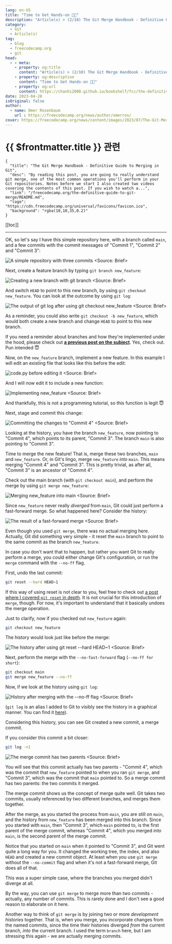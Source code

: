 ```yaml
---
lang: en-US
title: "Time to Get Hands-on 🙌🏻"
description: "Article(s) > (2/10) The Git Merge Handbook - Definitive Guide to Merging in Git"
category:
  - Git
  - Article(s)
tag:
  - blog
  - freecodecamp.org
  - git
head:
  - - meta:
    - property: og:title
      content: "Article(s) > (2/10) The Git Merge Handbook - Definitive Guide to Merging in Git"
    - property: og:description
      content: "Time to Get Hands-on 🙌🏻"
    - property: og:url
      content: https://chanhi2000.github.io/bookshelf/fcc/the-definitive-guide-to-git-merge/time-to-get-hands-on.html
date: 2023-04-28
isOriginal: false
author:
  - name: Omer Rosenbaum
    url : https://freecodecamp.org/news/author/omerros/
cover: https://freecodecamp.org/news/content/images/2023/07/The-Git-Merge-Handbook-Book-Cover.png
---
```


# {{ $frontmatter.title }} 관련

```component VPCard
{
  "title": "The Git Merge Handbook - Definitive Guide to Merging in Git",
  "desc": "By reading this post, you are going to really understand git merge, one of the most common operations you'll perform in your Git repositories. Notes before we start I also created two videos covering the contents of this post. If you wish to watch a...",
  "link": "/freecodecamp.org/the-definitive-guide-to-git-merge/README.md",
  "logo": "https://cdn.freecodecamp.org/universal/favicons/favicon.ico",
  "background": "rgba(10,10,35,0.2)"
}
```

[[toc]]

---

<SiteInfo
  name="The Git Merge Handbook - Definitive Guide to Merging in Git"
  desc="By reading this post, you are going to really understand git merge, one of the most common operations you'll perform in your Git repositories. Notes before we start I also created two videos covering the contents of this post. If you wish to watch a..."
  url="https://freecodecamp.org/news/the-definitive-guide-to-git-merge#heading-time-to-get-hands-on"
  logo="https://cdn.freecodecamp.org/universal/favicons/favicon.ico"
  preview="https://freecodecamp.org/news/content/images/2023/07/The-Git-Merge-Handbook-Book-Cover.png"/>

OK, so let's say I have this simple repository here, with a branch called <VPIcon icon="fas fa-code-branch"/>`main`, and a few commits with the commit messages of "Commit 1", "Commit 2" and "Commit 3":

![A simple repository with three commits<br/><Source: [<VPIcon icon="fa-brands fa-youtube"/>Brief](https://youtu.be/ZS4stBVdDII)>](https://freecodecamp.org/news/content/images/2023/04/image-141.png)

Next, create a feature branch by typing `git branch new_feature`:

![Creating a new branch with `git branch` <br/><Source: [<VPIcon icon="fa-brands fa-youtube"/>Brief](https://youtu.be/ZS4stBVdDII)>](https://freecodecamp.org/news/content/images/2023/04/image-142.png)

And switch `HEAD` to point to this new branch, by using `git checkout new_feature`. You can look at the outcome by using `git log`:

![The output of `git log` after using `git checkout new_feature`<br/><Source: [<VPIcon icon="fa-brands fa-youtube"/>Brief](https://youtu.be/ZS4stBVdDII)>](https://freecodecamp.org/news/content/images/2023/04/image-143.png)

As a reminder, you could also write `git checkout -b new_feature`, which would both create a new branch and change `HEAD` to point to this new branch.

If you need a reminder about branches and how they're implemented under the hood, please check out [**a previous post on the subject**](/freecodecamp.org/git-internals-objects-branches-create-repo/README.md). Yes, check out. Pun intended 😇

Now, on the <VPIcon icon="fas fa-code-branch"/>`new_feature` branch, implement a new feature. In this example I will edit an existing file that looks like this before the edit:

![<VPIcon icon="fa-brands fa-python"/>`code.py` before editing it<br/><Source: [<VPIcon icon="fa-brands fa-youtube"/>Brief](https://youtu.be/ZS4stBVdDII)>](https://freecodecamp.org/news/content/images/2023/04/image-144.png)

And I will now edit it to include a new function:

![Implementing <VPIcon icon="fas fa-code-branch"/>`new_feature`<br/><Source: [<VPIcon icon="fa-brands fa-youtube"/>Brief](https://youtu.be/ZS4stBVdDII)>](https://freecodecamp.org/news/content/images/2023/04/image-145.png)

And thankfully, this is not a programming tutorial, so this function is legit 😇  

Next, stage and commit this change:

![Committing the changes to "Commit 4"<br/><Source: [<VPIcon icon="fa-brands fa-youtube"/>Brief](https://youtu.be/ZS4stBVdDII)>](https://freecodecamp.org/news/content/images/2023/04/image-146.png)

Looking at the history, you have the branch <VPIcon icon="fas fa-code-branch"/>`new_feature`, now pointing to "Commit 4", which points to its parent, "Commit 3". The branch <VPIcon icon="fas fa-code-branch"/>`main` is also pointing to "Commit 3".

Time to merge the new feature! That is, merge these two branches, <VPIcon icon="fas fa-code-branch"/>`main` and <VPIcon icon="fas fa-code-branch"/>`new_feature`. Or, in Git's lingo, merge <VPIcon icon="fas fa-code-branch"/>`new_feature` *into* <VPIcon icon="fas fa-code-branch"/>`main`. This means merging "Commit 4" and "Commit 3". This is pretty trivial, as after all, "Commit 3" is an ancestor of "Commit 4".

Check out the main branch (with `git checkout main`), and perform the merge by using `git merge new_feature`:

![Merging <VPIcon icon="fas fa-code-branch"/>`new_feature` into <VPIcon icon="fas fa-code-branch"/>`main`<br/><Source: [<VPIcon icon="fa-brands fa-youtube"/>Brief](https://youtu.be/ZS4stBVdDII)>](https://freecodecamp.org/news/content/images/2023/04/image-197.png)

Since <VPIcon icon="fas fa-code-branch"/>`new_feature` never really *diverged* from <VPIcon icon="fas fa-code-branch"/>`main`, Git could just perform a fast-forward merge. So what happened here? Consider the history:

![The result of a fast-forward merge<br/><Source: [<VPIcon icon="fa-brands fa-youtube"/>Brief](https://youtu.be/ZS4stBVdDII)>](https://freecodecamp.org/news/content/images/2023/05/image--7-.png)

Even though you used `git merge`, there was no actual merging here. Actually, Git did something very simple - it reset the <VPIcon icon="fas fa-code-branch"/>`main` branch to point to the same commit as the branch <VPIcon icon="fas fa-code-branch"/>`new_feature`.

In case you don't want that to happen, but rather you want Git to really perform a merge, you could either change Git's configuration, or run the `merge` command with the `--no-ff` flag.

First, undo the last commit:

```sh
git reset --hard HEAD~1
```

If this way of using reset is not clear to you, feel free to check out [a post where I covered `git reset` in depth](https://medium.com/@Omer_Rosenbaum/git-undo-how-to-rewrite-git-history-with-confidence-d4452e2969c2). It is not crucial for this introduction of `merge`, though. For now, it's important to understand that it basically undoes the merge operation.

Just to clarify, now if you checked out <VPIcon icon="fas fa-code-branch"/>`new_feature` again:

```sh
git checkout new_feature
```

The history would look just like before the merge:

![The history after using `git reset --hard HEAD~1`<br/><Source: [<VPIcon icon="fa-brands fa-youtube"/>Brief](https://youtu.be/ZS4stBVdDII)>](https://freecodecamp.org/news/content/images/2023/05/image--8-.png)

Next, perform the merge with the `--no-fast-forward` flag (`--no-ff for short`):

```sh
git checkout main
git merge new_feature --no-ff
```

Now, if we look at the history using `git log`:

![History after merging with the `--no-ff` flag<br/><Source: [<VPIcon icon="fa-brands fa-youtube"/>Brief](https://youtu.be/ZS4stBVdDII)>](https://freecodecamp.org/news/content/images/2023/04/image-200.png)

(`git log` is an alias I added to Git to visibly see the history in a graphical manner. You can find it [here](https://gist.github.com/Omerr/8134a61b56ca82dd90e546e7ef04eb77)).

Considering this history, you can see Git created a new commit, a merge commit.

If you consider this commit a bit closer:

```sh
git log -n1
```

![The merge commit has two parents<br/><Source: [<VPIcon icon="fa-brands fa-youtube"/>Brief](https://youtu.be/ZS4stBVdDII)>](https://freecodecamp.org/news/content/images/2023/04/image-201.png)

You will see that this commit actually has two parents - "Commit 4", which was the commit that <VPIcon icon="fas fa-code-branch"/>`new_feature` pointed to when you ran `git merge`, and "Commit 3", which was the commit that <VPIcon icon="fas fa-code-branch"/>`main` pointed to. So a merge commit has two parents: the two commits it merged.

The merge commit shows us the concept of merge quite well. Git takes two commits, usually referenced by two different branches, and merges them together.

After the merge, as you started the process from <VPIcon icon="fas fa-code-branch"/>`main`, you are still on <VPIcon icon="fas fa-code-branch"/>`main`, and the history from <VPIcon icon="fas fa-code-branch"/>`new_feature` has been merged into this branch. Since you started with <VPIcon icon="fas fa-code-branch"/>`main`, then "Commit 3", which <VPIcon icon="fas fa-code-branch"/>`main` pointed to, is the first parent of the merge commit, whereas "Commit 4", which you merged *into* <VPIcon icon="fas fa-code-branch"/>`main`, is the second parent of the merge commit.

Notice that you started on <VPIcon icon="fas fa-code-branch"/>`main` when it pointed to "Commit 3", and Git went quite a long way for you. It changed the working tree, the index, and also `HEAD` and created a new commit object. At least when you use `git merge` without the `--no-commit` flag and when it's not a fast-forward merge, Git does all of that.

This was a super simple case, where the branches you merged didn't diverge at all.

By the way, you can use `git merge` to merge more than two commits - actually, any number of commits. This is rarely done and I don't see a good reason to elaborate on it here.

Another way to think of `git merge` is by joining two or more *development histories* together. That is, when you merge, you incorporate changes from the named commits, since the time their histories diverged *from* the current branch, *into* the current branch. I used the term `branch` here, but I am stressing this again - we are actually merging commits.
